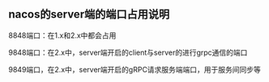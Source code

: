 ## nacos的server端的端口占用说明



8848端口：在1.x和2.x中都会占用

9848端口：在2.x中，server端开启的client与server的进行grpc通信的端口

9849端口，在2.x中，server端开启的gRPC请求服务端端口，用于服务间同步等